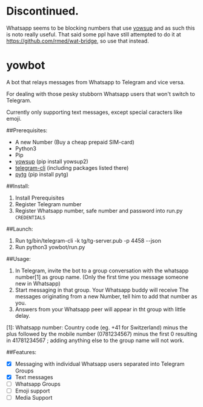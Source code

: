 # Discontinued.
Whatsapp seems to be blocking numbers that use [yowsup](https://github.com/tgalal/yowsup) and as such this is noto really useful. That said some ppl have still attempted to do it at https://github.com/rmed/wat-bridge, so use that instead.

# yowbot
A bot that relays messages from Whatsapp to Telegram and vice versa.

For dealing with those pesky stubborn Whatsapp users that won't switch to Telegram.

Currently only supporting text messages, except special caracters like emoji.

##Prerequisites:
* A new Number (Buy a cheap prepaid SIM-card)
* Python3
* Pip
* [yowsup](https://github.com/tgalal/yowsup) (pip install yowsup2)
* [telegram-cli](https://github.com/vysheng/tg) (including packages listed there)
* [pytg](https://github.com/luckydonald/pytg) (pip install pytg)

##Install:
1. Install Prerequisites
2. Register Telegram number
3. Register Whatsapp number, safe number and password into run.py `CREDENTIALS`

##Launch:
1. Run tg/bin/telegram-cli -k tg/tg-server.pub -p 4458 --json
2. Run python3 yowbot/run.py

##Usage:
1. In Telegram, invite the bot to a group conversation with the whatsapp number[1] as group name. (Only the first time you message someone new in Whatsapp)
2. Start messaging in that group. Your Whatsapp buddy will receive The messages originating from a new Number, tell him to add that number as you.
3. Answers from your Whatsapp peer will appear in tht group with little delay.

[1]: Whatsapp number: Country code (eg. +41 for Switzerland) minus the plus followed by the mobile number (0781234567)  minus the first 0 resulting in 41781234567 ; adding anything else to the group name will not work.

##Features:
* [x] Messaging with individual Whatsapp users separated into Telegram Groups
* [x] Text messages
* [ ] Whatsapp Groups
* [ ] Emoji support
* [ ] Media Support
